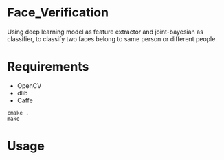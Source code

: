 # Face_Verification
Using deep learning model as feature extractor and joint-bayesian as classifier, to classify two faces belong to same person or different people.
# Requirements
* OpenCV
* dlib
* Caffe

```
cmake .
make
```

# Usage



